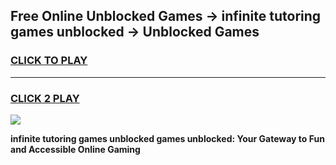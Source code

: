 
## Free Online Unblocked Games → infinite tutoring games unblocked → Unblocked Games
<h3>
<a href="https://premium.freeplayer.one?title=infinite_tutoring_games_unblocked&ref=21F">CLICK TO PLAY</a></h3>
<hr>

<h3>
<a href="https://premium.freeplayer.one?title=infinite_tutoring_games_unblocked&ref=21F">CLICK 2 PLAY</a>
  
</h3>

<a href="https://premium.freeplayer.one?title=infinite_tutoring_games_unblocked&ref=21F/"><img src="https://clearcache.store/games.png"></a>


**infinite tutoring games unblocked games unblocked: Your Gateway to Fun and Accessible Online Gaming**
